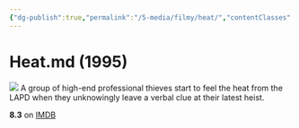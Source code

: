 ```yaml
---
{"dg-publish":true,"permalink":"/5-media/filmy/heat/","contentClasses":"movie","tags":["to-watch","фильм","#Action","#Crime","#Drama"]}
---
```


# Heat.md (1995)
![](https://m.media-amazon.com/images/M/MV5BYjZjNTJlZGUtZTE1Ny00ZDc4LTgwYjUtMzk0NDgwYzZjYTk1XkEyXkFqcGdeQXVyNjU0OTQ0OTY@._V1_SX300.jpg)
A group of high-end professional thieves start to feel the heat from the LAPD when they unknowingly leave a verbal clue at their latest heist.

**8.3** on [IMDB](https://www.imdb.com/title/tt0113277)
